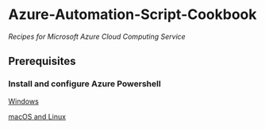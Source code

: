 # Azure-Automation-Script-Cookbook

*Recipes for Microsoft Azure Cloud Computing Service*

## Prerequisites
### Install and configure Azure Powershell
[Windows](https://docs.microsoft.com/en-us/powershell/azure/install-azurerm-ps)

[macOS and Linux](https://docs.microsoft.com/en-us/powershell/azure/install-azurermps-maclinux)